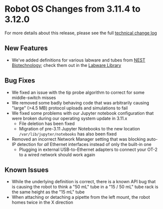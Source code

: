 # Robot OS Changes from 3.11.4 to 3.12.0

For more details about this release, please see the full [technical change log][changelog]

[changelog]: https://github.com/Opentrons/opentrons/blob/edge/CHANGELOG.md

## New Features

- We've added definitions for various labware and tubes from [NEST Biotechnology][nest]; check them out in the [Labware Library][labware-library-nest]

[nest]: https://nestbiotechnology.en.ec21.com/
[labware-library-nest]: https://labware.opentrons.com/?manufacturer=NEST

## Bug Fixes

- We fixed an issue with the tip probe algorithm to correct for some middle-switch misses
- We removed some badly behaving code that was arbitrarily causing "large" (>4.5 MB) protocol uploads and simulations to fail
- We fixed some problems with our Jupyter notebook configuration that were broken during our operating system update in 3.11.x
  - File deletion has been fixed
  - Migration of pre-3.11 Jupyter Notebooks to the new location `/var/lib/jupyter/notebooks` has also been fixed
- Removed an incorrect Network Manager setting that was blocking auto-IP detection for _all_ Ethernet interfaces instead of only the built-in one
  - Plugging in external USB-to-Ethernet adapters to connect your OT-2 to a wired network should work again

## Known Issues

- While the underlying definition is correct, there is a known API bug that is causing the robot to think a "50 mL" tube in a "15 / 50 mL" tube rack is the same height as the "15 mL" tube
- When attaching or detaching a pipette from the left mount, the robot homes twice in the X direction
